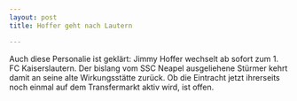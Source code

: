 ```yaml
---
layout: post
title: Hoffer geht nach Lautern

---
```


Auch diese Personalie ist geklärt: Jimmy Hoffer wechselt ab sofort zum 1. FC Kaiserslautern. Der bislang vom SSC Neapel ausgeliehene Stürmer kehrt damit an seine alte Wirkungsstätte zurück. Ob die Eintracht jetzt ihrerseits noch einmal auf dem Transfermarkt aktiv wird, ist offen. 


